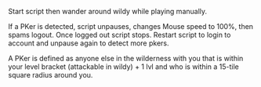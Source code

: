 Start script then wander around wildy while playing manually. 

If a PKer is detected, script unpauses, changes Mouse speed to 100%, then spams logout. Once logged out script stops. Restart script to login to account and unpause again to detect more pkers.

A PKer is defined as anyone else in the wilderness with you that is within your level bracket (attackable in wildy) + 1 lvl and who is within a 15-tile square radius around you.
